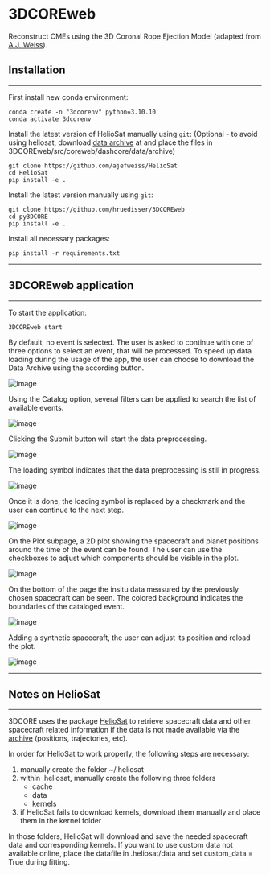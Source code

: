 # 3DCOREweb

Reconstruct CMEs using the 3D Coronal Rope Ejection Model (adapted from [A.J. Weiss](https://github.com/ajefweiss/py3DCORE)).

## Installation
------------
First install new conda environment:

    conda create -n "3dcorenv" python=3.10.10
    conda activate 3dcorenv
    
Install the latest version of HelioSat manually using `git`: (Optional - to avoid using heliosat, download [data archive](https://doi.org/10.6084/m9.figshare.11973693.v23) at and place the files in 3DCOREweb/src/coreweb/dashcore/data/archive)

    git clone https://github.com/ajefweiss/HelioSat
    cd HelioSat
    pip install -e .
    
Install the latest version manually using `git`:

    git clone https://github.com/hruedisser/3DCOREweb
    cd py3DCORE
    pip install -e .
    
Install all necessary packages:
    
    pip install -r requirements.txt
    

------------

## 3DCOREweb application
------------

To start the application:

    3DCOREweb start

By default, no event is selected. The user is asked to continue with one of three options to select an event, that will be processed. To speed up data loading during the usage of the app, the user can choose to download the Data Archive using the according button.

![image](https://github.com/hruedisser/3DCOREweb/assets/75985139/d11e5fe7-52c4-4b97-a5dc-d26ad469e205)

Using the Catalog option, several filters can be applied to search the list of available events.

![image](https://github.com/hruedisser/3DCOREweb/assets/75985139/8f3ccacf-11e0-4047-94c4-6921835d2ea9)

Clicking the Submit button will start the data preprocessing.

![image](https://github.com/hruedisser/3DCOREweb/assets/75985139/f6b1053f-4948-411d-997b-5a1215153c21)

The loading symbol indicates that the data preprocessing is still in progress.

![image](https://github.com/hruedisser/3DCOREweb/assets/75985139/97fd805b-09c4-43b9-9ed8-42245b1cb1c2)

Once it is done, the loading symbol is replaced by a checkmark and the user can continue to the next step.

![image](https://github.com/hruedisser/3DCOREweb/assets/75985139/26501687-ceb0-471d-8b15-b3734f636252)

On the Plot subpage, a 2D plot showing the spacecraft and planet positions around the time of the event can be found. The user can use the checkboxes to adjust which components should be visible in the plot.

![image](https://github.com/hruedisser/3DCOREweb/assets/75985139/d407e3ff-e500-4904-8619-250d4c60da35)

On the bottom of the page the insitu data measured by the previously chosen spacecraft can be seen. The colored background indicates the boundaries of the cataloged event.

![image](https://github.com/hruedisser/3DCOREweb/assets/75985139/5208d60d-c780-4d21-9c17-1315ebcc1a03)

Adding a synthetic spacecraft, the user can adjust its position and reload the plot.

![image](https://github.com/hruedisser/3DCOREweb/assets/75985139/f7e94a98-da7e-4b26-9c59-c6190c22b4e5)



    
------------
## Notes on HelioSat
------------

3DCORE uses the package [HelioSat](https://github.com/ajefweiss/HelioSat) to retrieve spacecraft data and other spacecraft related information if the data is not made available via the [archive](https://doi.org/10.6084/m9.figshare.11973693.v23) (positions, trajectories, etc). 

In order for HelioSat to work properly, the following steps are necessary:

1. manually create the folder ~/.heliosat 
2. within .heliosat, manually create the following three folders
    - cache
    - data
    - kernels
3. if HelioSat fails to download kernels, download them manually and place them in the kernel folder

In those folders, HelioSat will download and save the needed spacecraft data and corresponding kernels. 
If you want to use custom data not available online, place the datafile in .heliosat/data and set custom_data = True during fitting.

